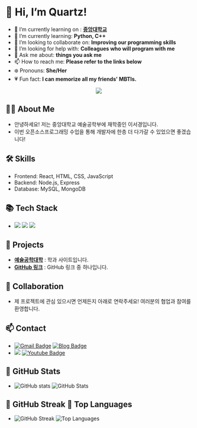 # 👋 Hi, I’m Quartz!

- 🐲 I’m currently learning on : **[중앙대학교](https://www.cau.ac.kr/index.do)**
- 🌱 I’m currently learning: **Python, C++**
- 💎 I’m looking to collaborate on: **Improving our programming skills**
- 🐤 I’m looking for help with: **Colleagues who will program with me**
- 💬 Ask me about: **things you ask me**
- 📫 How to reach me: **Please refer to the links below**
- ❄️ Pronouns: **She/Her**
- 💗 Fun fact: **I can memorize all my friends' MBTIs.**


<p align="center">
  <a href="https://hits.seeyoufarm.com"><img src="https://hits.seeyoufarm.com/api/count/incr/badge.svg?url=https%3A%2F%2Fgithub.com%2Fhyeinisfree&count_bg=%2341B883&title_bg=%23CDC2C2&icon=github.svg&icon_color=%23E7E7E7&title=hits&edge_flat=false"/></a>
</p>

## 👩‍💻 About Me
- 안녕하세요! 저는 중앙대학교 예술공학부에 재학중인 이서경입니다.  
- 이번 오픈소스프로그래밍 수업을 통해 개발자에 한층 더 다가갈 수 있었으면 좋겠습니다!

## 🛠 Skills
- Frontend: React, HTML, CSS, JavaScript  
- Backend: Node.js, Express  
- Database: MySQL, MongoDB

## 📚 Tech Stack
  - <img src="https://img.shields.io/badge/Java-007396?style=flat-square&logo=Java&logoColor=white"/></a>
  <img src="https://img.shields.io/badge/Python-3766AB?style=flat-square&logo=Python&logoColor=white"/></a>
  <img src="https://img.shields.io/badge/Javascript-ffb13b?style=flat-square&logo=javascript&logoColor=white"/></a>

## 💼 Projects
- **[예술공학대학](https://www.cau.ac.kr/cms/FR_CON/index.do?MENU_ID=940)** : 학과 사이트입니다.
- **[GitHub 링크](https://github.com/quartzwest/hello)** : GitHub 링크 중 하나입니다.
## 🤝 Collaboration
- 제 프로젝트에 관심 있으시면 언제든지 아래로 연락주세요! 여러분의 협업과 참여를 환영합니다.

## 📫 Contact 
- [![Gmail Badge](https://img.shields.io/badge/Gmail-d14836?style=flat-square&logo=Gmail&logoColor=white&link=mailto:si25079231@gmail.com)](si2507923@gmail.com)    [![Blog Badge](http://img.shields.io/badge/-Blog-black?style=flat-square&logo=github&link=https://zzsza.github.io/)](https://blog.naver.com/roszily)
- <a href="https://www.instagram.com/ksruoa/"><img src="https://img.shields.io/badge/Instagram-E4405F?style=flat-square&logo=Instagram&logoColor=white&link=https://www.instagram.com/ksruoa/profilecard/?igsh=b2s4cW56OXFxbW1u"/></a>    [![Youtube Badge](https://img.shields.io/badge/Youtube-ff0000?style=flat-square&logo=youtube&link=https://www.youtube.com/c/kyleschool)](https://youtube.com/channel/UCBIvR-Cd5p5bi82pLu9n94w?si=Ne6HmSBR0j8AruRh)

## 🔗 GitHub Stats  
- ![GitHub stats](https://github-readme-stats.vercel.app/api?username=quartzwest&show_icons=true)      ![GitHub Stats](https://github-readme-stats.vercel.app/api?username=quartzwest&show_icons=true&theme=radical)

## 🌹 GitHub Streak  🌺 Top Languages

- ![GitHub Streak](https://streak-stats.demolab.com/?user=quartzwest&theme=dark)    ![Top Languages](https://github-readme-stats.vercel.app/api/top-langs/?username=quartzwest&layout=compact&theme=light)

